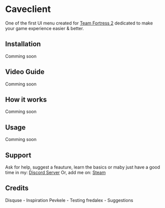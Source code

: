 # Caveclient
One of the first UI menu created for [Team Fortress 2](https://store.steampowered.com/app/440/Team_Fortress_2/) dedicated to make your game experience easier & better.
## Installation
Comming soon
## Video Guide
Comming soon
## How it works
Comming soon
## Usage
Comming soon
## Support
Ask for help, suggest a feauture, learn the basics or maby just have a good time in my:
[Discord Server](https://discord.gg/RfgA6wqzZP)
Or, add me on:
[Steam](https://steamcommunity.com/profiles/76561198344765754)
## Credits
Disquse - Inspiration
Pevkele - Testing
fredalex - Suggestions
